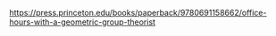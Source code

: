 https://press.princeton.edu/books/paperback/9780691158662/office-hours-with-a-geometric-group-theorist

